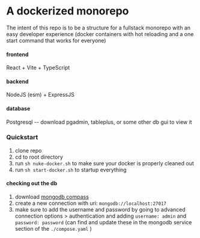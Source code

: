 # A dockerized monorepo

The intent of this repo is to be a structure for a fullstack monorepo with an easy developer experience (docker containers with hot reloading and a one start command that works for everyone)

#### frontend

React + Vite + TypeScript

#### backend

NodeJS (esm) + ExpressJS

#### database

Postgresql -- download pgadmin, tableplus, or some other db gui to view it

### Quickstart

1. clone repo
2. cd to root directory
3. run `sh nuke-docker.sh` to make sure your docker is properly cleaned out
4. run `sh start-docker.sh` to startup everything

#### checking out the db

1. download [mongodb compass](https://www.mongodb.com/products/tools/compass)
2. create a new connection with uri: `mongodb://localhost:27017`
3. make sure to add the username and password by going to advanced connection options > authentication and adding `username: admin` and `password: password` (can find and update these in the mongodb service section of the `./compose.yaml` )
